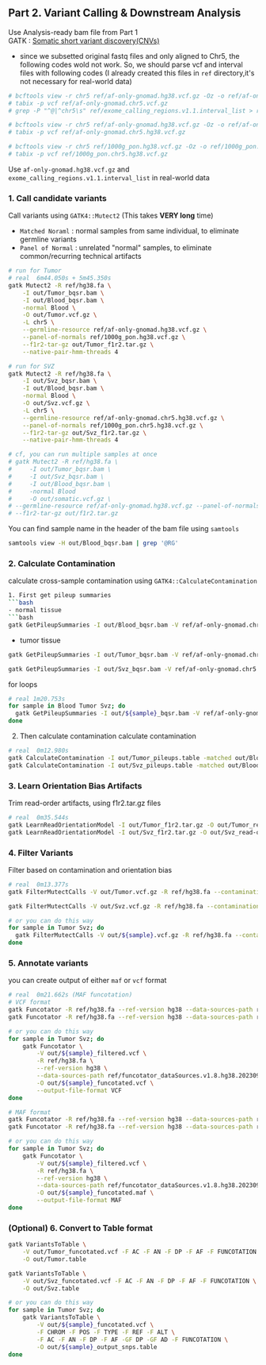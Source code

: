 ## Part 2. Variant Calling & Downstream Analysis
Use Analysis-ready bam file from Part 1  
GATK : [Somatic short variant discovery(CNVs)](https://gatk.broadinstitute.org/hc/en-us/articles/360035894731-Somatic-short-variant-discovery-SNVs-Indels)  

- since we subsetted original fastq files and only aligned to Chr5, the following codes wold not work. So, we should parse vcf and interval files with following codes (I already created this files in `ref` directory,it's not necessary for real-world data)
```bash
# bcftools view -r chr5 ref/af-only-gnomad.hg38.vcf.gz -Oz -o ref/af-only-gnomad.chr5.vcf.gz
# tabix -p vcf ref/af-only-gnomad.chr5.vcf.gz  
# grep -P "^@|^chr5\s" ref/exome_calling_regions.v1.1.interval_list > ref/exome_calling_regions.chr5.interval_list

# bcftools view -r chr5 ref/af-only-gnomad.hg38.vcf.gz -Oz -o ref/af-only-gnomad.chr5.hg38.vcf.gz
# tabix -p vcf ref/af-only-gnomad.chr5.hg38.vcf.gz

# bcftools view -r chr5 ref/1000g_pon.hg38.vcf.gz -Oz -o ref/1000g_pon.chr5.hg38.vcf.gz
# tabix -p vcf ref/1000g_pon.chr5.hg38.vcf.gz
```
Use `af-only-gnomad.hg38.vcf.gz` and `exome_calling_regions.v1.1.interval_list` in real-world data

### 1. Call candidate variants
Call variants using `GATK4::Mutect2` (This takes **VERY long** time)
- `Matched Noraml` : normal samples from same individual, to eliminate germline variants
- `Panel of Normal` : unrelated "normal" samples, to eliminate common/recurring technical artifacts
```bash
# run for Tumor
# real	6m44.050s + 5m45.350s
gatk Mutect2 -R ref/hg38.fa \
    -I out/Tumor_bqsr.bam \
    -I out/Blood_bqsr.bam \
    -normal Blood \
    -O out/Tumor.vcf.gz \
    -L chr5 \
    --germline-resource ref/af-only-gnomad.hg38.vcf.gz \
    --panel-of-normals ref/1000g_pon.hg38.vcf.gz \
    --f1r2-tar-gz out/Tumor_f1r2.tar.gz \
    --native-pair-hmm-threads 4

# run for SVZ
gatk Mutect2 -R ref/hg38.fa \
    -I out/Svz_bqsr.bam \
    -I out/Blood_bqsr.bam \
    -normal Blood \
    -O out/Svz.vcf.gz \
    -L chr5 \
    --germline-resource ref/af-only-gnomad.chr5.hg38.vcf.gz \
    --panel-of-normals ref/1000g_pon.chr5.hg38.vcf.gz \
    --f1r2-tar-gz out/Svz_f1r2.tar.gz \
    --native-pair-hmm-threads 4

# cf, you can run multiple samples at once
# gatk Mutect2 -R ref/hg38.fa \
#     -I out/Tumor_bqsr.bam \
#     -I out/Svz_bqsr.bam \
#     -I out/Blood_bqsr.bam \
#     -normal Blood 
#     -O out/somatic.vcf.gz \
# --germline-resource ref/af-only-gnomad.hg38.vcf.gz --panel-of-normals ref/1000g_pon.hg38.vcf.gz \
# --f1r2-tar-gz out/f1r2.tar.gz
```
  
You can find sample name in the header of the bam file using `samtools`
```bash
samtools view -H out/Blood_bqsr.bam | grep '@RG'
```

### 2. Calculate Contamination
calculate cross-sample contamination using `GATK4::CalculateContamination`  

```bash
1. First get pileup summaries  
```bash
- normal tissue
```bash
gatk GetPileupSummaries -I out/Blood_bqsr.bam -V ref/af-only-gnomad.chr5.hg38.vcf.gz -L ref/exome_calling_regions.chr5.interval_list -O out/Blood_pileups.table
```

- tumor tissue
```bash
gatk GetPileupSummaries -I out/Tumor_bqsr.bam -V ref/af-only-gnomad.chr5.hg38.vcf.gz -L ref/exome_calling_regions.chr5.interval_list -O out/Tumor_pileups.table

gatk GetPileupSummaries -I out/Svz_bqsr.bam -V ref/af-only-gnomad.chr5.hg38.vcf.gz -L ref/exome_calling_regions.chr5.interval_list -O out/Svz_pileups.table
```

for loops
```bash
# real 1m20.753s
for sample in Blood Tumor Svz; do
  gatk GetPileupSummaries -I out/${sample}_bqsr.bam -V ref/af-only-gnomad.chr5.vcf.gz -L ref/exome_calling_regions.chr5.interval_list -O out/${sample}_pileups.table
done
```
  
2. Then calculate contamination
calculate contamination
```bash
# real	0m12.980s
gatk CalculateContamination -I out/Tumor_pileups.table -matched out/Blood_pileups.table -O out/Tumor_contamination.table
gatk CalculateContamination -I out/Svz_pileups.table -matched out/Blood_pileups.table -O out/Svz_contamination.table
```
### 3. Learn Orientation Bias Artifacts
Trim read-order artifacts, using f1r2.tar.gz files
```bash
# real	0m35.544s
gatk LearnReadOrientationModel -I out/Tumor_f1r2.tar.gz -O out/Tumor_read-orientation-model.tar.gz
gatk LearnReadOrientationModel -I out/Svz_f1r2.tar.gz -O out/Svz_read-orientation-model.tar.gz
```

### 4. Filter Variants
Filter based on contamination and orientation bias
```bash
# real	0m13.377s
gatk FilterMutectCalls -V out/Tumor.vcf.gz -R ref/hg38.fa --contamination-table out/Tumor_contamination.table --ob-priors out/Tumor_read-orientation-model.tar.gz --stats out/Tumor.vcf.gz.stats -O out/Tumor_filtered.vcf

gatk FilterMutectCalls -V out/Svz.vcf.gz -R ref/hg38.fa --contamination-table out/Svz_contamination.table --ob-priors out/Svz_read-orientation-model.tar.gz --stats out/Svz.vcf.gz.stats -O out/Svz_filtered.vcf

# or you can do this way
for sample in Tumor Svz; do
  gatk FilterMutectCalls -V out/${sample}.vcf.gz -R ref/hg38.fa --contamination-table out/${sample}_contamination.table --ob-priors out/${sample}_read-orientation-model.tar.gz --stats out/${sample}.vcf.gz.stats -O out/${sample}_filtered.vcf
done
```

### 5. Annotate variants
you can create output of either `maf` or `vcf` format
```bash
# real	0m21.662s (MAF funcotation)
# VCF format
gatk Funcotator -R ref/hg38.fa --ref-version hg38 --data-sources-path ref/funcotator_dataSources.v1.8.hg38.20230908s -V out/Tumor_filtered.vcf -O out/Tumor_funcotated.vcf --output-file-format VCF 
gatk Funcotator -R ref/hg38.fa --ref-version hg38 --data-sources-path ref/funcotator_dataSources.v1.8.hg38.20230908s -V out/Svz_filtered.vcf -O out/Svz_funcotated.vcf --output-file-format VCF

# or you can do this way
for sample in Tumor Svz; do
    gatk Funcotator \
        -V out/${sample}_filtered.vcf \
        -R ref/hg38.fa \
        --ref-version hg38 \
        --data-sources-path ref/funcotator_dataSources.v1.8.hg38.20230908s \
        -O out/${sample}_funcotated.vcf \
        --output-file-format VCF
done

# MAF format
gatk Funcotator -R ref/hg38.fa --ref-version hg38 --data-sources-path ref/funcotator_dataSources.v1.8.hg38.20230908s -V out/Tumor_filtered.vcf -O out/Tumor_funcotated.maf --output-file-format MAF
gatk Funcotator -R ref/hg38.fa --ref-version hg38 --data-sources-path ref/funcotator_dataSources.v1.8.hg38.20230908s -V out/Svz_filtered.vcf -O out/Svz_funcotated.maf --output-file-format MAF

# or you can do this way
for sample in Tumor Svz; do
    gatk Funcotator \
        -V out/${sample}_filtered.vcf \
        -R ref/hg38.fa \
        --ref-version hg38 \
        --data-sources-path ref/funcotator_dataSources.v1.8.hg38.20230908s \
        -O out/${sample}_funcotated.maf \
        --output-file-format MAF
done
```

### (Optional) 6. Convert to Table format
```bash
gatk VariantsToTable \
    -V out/Tumor_funcotated.vcf -F AC -F AN -F DP -F AF -F FUNCOTATION \
    -O out/Tumor.table

gatk VariantsToTable \
    -V out/Svz_funcotated.vcf -F AC -F AN -F DP -F AF -F FUNCOTATION \
    -O out/Svz.table

# or you can do this way
for sample in Tumor Svz; do
    gatk VariantsToTable \
        -V out/${sample}_funcotated.vcf \
        -F CHROM -F POS -F TYPE -F REF -F ALT \
        -F AC -F AN -F DP -F AF -GF DP -GF AD -F FUNCOTATION \
        -O out/${sample}_output_snps.table
done
```
